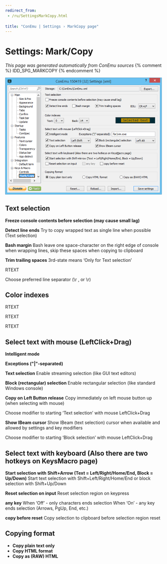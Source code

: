 ```yaml
---
redirect_from:
 - /ru/SettingsMarkCopy.html

title: "ConEmu | Settings › MarkCopy page"
---
```


# Settings: Mark/Copy

*This page was generated automatically from ConEmu sources*
{% comment %} IDD_SPG_MARKCOPY {% endcomment %}

![ConEmu Settings: Mark/Copy](/img/Settings-MarkCopy.png)



## Text selection

**Freeze console contents before selection (may cause small lag)** 

**Detect line ends** Try to copy wrapped text as single line when possible (Text selection)

**Bash margin** Bash leave one space-character on the right edge of console when wrapping lines, skip these spaces when copying to clipboard

**Trim trailing spaces** 3rd-state means ‘Only for Text selection’

RTEXT



Choose preferred line separator (\r ,   or \r)

## Color indexes



RTEXT



RTEXT



RTEXT











## Select text with mouse (LeftClick+Drag)

**Intelligent mode** 

**Exceptions ("|"-separated)** 

**Text selection** Enable streaming selection (like GUI text editors)

**Block (rectangular) selection** Enable rectangular selection (like standard Windows console)

**Copy on Left Button release** Copy immediately on left mouse button up (when selecting with mouse)

Choose modifier to starting ‘Text selection’ with mouse LeftClick+Drag

**Show IBeam cursor** Show IBeam (text selection) cursor when available and allowed by settings and key modifiers

Choose modifier to starting ‘Block selection’ with mouse LeftClick+Drag



## Select text with keyboard (Also there are two hotkeys on KeysMacro page)

**Start selection with Shift+Arrow (Text = Left/Right/Home/End, Block = Up/Down)** Start text selection with Shift+Left/Right/Home/End or block selection with Shift+Up/Down

**Reset selection on input** Reset selection region on keypress

**any key** When ‘Off’ - only characters ends selection When ‘On’ - any key ends selection (Arrows, PgUp, End, etc.)

**copy before reset** Copy selection to clipboard before selection region reset



## Copying format




* **Copy plain text only**
* **Copy HTML format**
* **Copy as (RAW) HTML**




